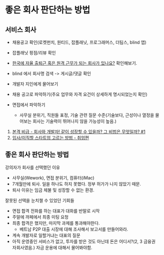 # 좋은 회사 판단하는 방법

## 서비스 회사

- 채용공고 확인(로켓펀치, 원티드, 잡플래닛, 프로그래머스, 더팀스, blind 앱)

- 잡플래닛 펑점/리뷰 확인
- [한국에 자율 출퇴근 혹은 원격 근무가 되는 회사가 있나요?](https://github.com/milooy/remote-or-flexible-work-company-in-korea) 확인해보기.
- blind 에서 회사명 검색 -> 게시글/댓글 확인
- 개발자 지인에게 물어보기
- 채용 공고로 파악하기(주요 업무와 자격 요건이 상세하게 명시되었는지 확인)
- 면접에서 파악하기
  - 사무실 분위기, 직원들 표정, 기술 관련 질문 수준(기술보다, 근성이나 열정을 물어보는 회사는 기술력이 뛰어나지 않을 가능성이 높음.)

1. [본격 비급 - 회사와 개발자! 같이 성장할 수 있을까? 그 비법은 무엇일까? #1](https://www.youtube.com/watch?v=qL9gXibI8P4&feature=youtu.be)
2. [입사/이직할 스타트업 고르는 방법 - 취업편](https://www.youtube.com/watch?v=euxI9vljXw8)



## 좋은 회사 판단하는 방법

강의자가 회사를 선택했던 이유

- 사무실(Wework), 면접 분위기, 컴퓨터(iMac)
- 7개월만에 퇴사. 일을 하나도 하지 못했다. 정부 허가가 나지 않았기 때문.
- 퇴사 이유는 임금 체불 및 성장할 수 없는 환경.



잘못된 선택을 눈치챌 수 있었던 기회들

- 면접 합격 전화를 하는 대표가 대화를 반말로 시작
- 주말에 까페에서 최종 미팅 요청
- 최종 합격은 했지만, 마지막 과제를 통과해야한다.
  - 베트남 P2P 대출 시장에 대해 조사해서 보고서를 만들어와라.
- 계속 개발자로 일할거냐는 대표의 질문
- 아직 운영중인 서비스가 없고, 투자를 받은 것도 아닌데 돈은 어디서?(2, 3 금융권 자회사였음.) 자금 운용에 대해서 물어봐야함. 